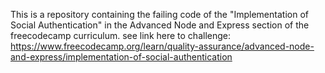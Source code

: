 This is a repository containing the failing code of the "Implementation of Social Authentication" in the Advanced Node and Express section of the freecodecamp curriculum. see link here to challenge: https://www.freecodecamp.org/learn/quality-assurance/advanced-node-and-express/implementation-of-social-authentication
